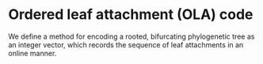# Ordered leaf attachment (OLA) code
We define a method for encoding a rooted, bifurcating phylogenetic tree as an integer vector, which records the sequence of leaf attachments in an online manner.
